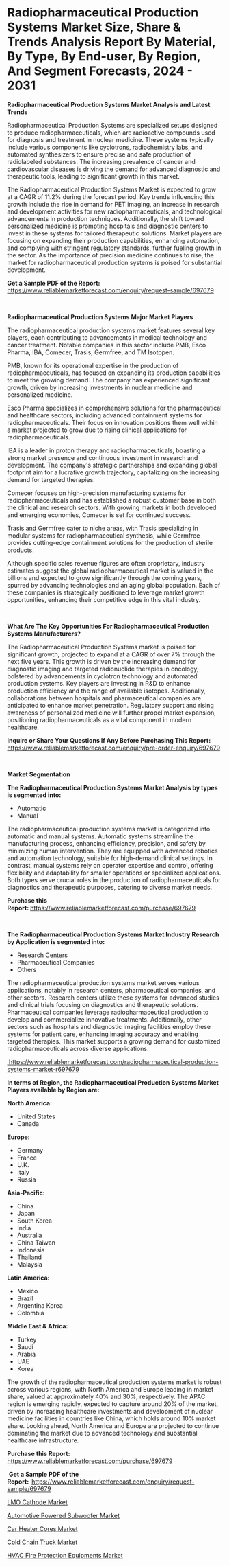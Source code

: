 <p><h1>Radiopharmaceutical Production Systems Market Size, Share & Trends Analysis Report By Material, By Type, By End-user, By Region, And Segment Forecasts, 2024 - 2031</h1></p><p><strong>Radiopharmaceutical Production Systems Market Analysis and Latest Trends</strong></p>
<p><p>Radiopharmaceutical Production Systems are specialized setups designed to produce radiopharmaceuticals, which are radioactive compounds used for diagnosis and treatment in nuclear medicine. These systems typically include various components like cyclotrons, radiochemistry labs, and automated synthesizers to ensure precise and safe production of radiolabeled substances. The increasing prevalence of cancer and cardiovascular diseases is driving the demand for advanced diagnostic and therapeutic tools, leading to significant growth in this market.</p><p>The Radiopharmaceutical Production Systems Market is expected to grow at a CAGR of 11.2% during the forecast period. Key trends influencing this growth include the rise in demand for PET imaging, an increase in research and development activities for new radiopharmaceuticals, and technological advancements in production techniques. Additionally, the shift toward personalized medicine is prompting hospitals and diagnostic centers to invest in these systems for tailored therapeutic solutions. Market players are focusing on expanding their production capabilities, enhancing automation, and complying with stringent regulatory standards, further fueling growth in the sector. As the importance of precision medicine continues to rise, the market for radiopharmaceutical production systems is poised for substantial development.</p></p>
<p><strong>Get a Sample PDF of the Report:&nbsp;</strong> <a href="https://www.reliablemarketforecast.com/enquiry/request-sample/697679?utm_campaign=1082&utm_medium=2&utm_source=Github&utm_content=ia&utm_term=10122024&utm_id=radiopharmaceutical-production-systems">https://www.reliablemarketforecast.com/enquiry/request-sample/697679</a></p>
<p>&nbsp;</p>
<p><strong>Radiopharmaceutical Production Systems Major Market Players</strong></p>
<p><p>The radiopharmaceutical production systems market features several key players, each contributing to advancements in medical technology and cancer treatment. Notable companies in this sector include PMB, Esco Pharma, IBA, Comecer, Trasis, Germfree, and TM Isotopen.</p><p>PMB, known for its operational expertise in the production of radiopharmaceuticals, has focused on expanding its production capabilities to meet the growing demand. The company has experienced significant growth, driven by increasing investments in nuclear medicine and personalized medicine.</p><p>Esco Pharma specializes in comprehensive solutions for the pharmaceutical and healthcare sectors, including advanced containment systems for radiopharmaceuticals. Their focus on innovation positions them well within a market projected to grow due to rising clinical applications for radiopharmaceuticals. </p><p>IBA is a leader in proton therapy and radiopharmaceuticals, boasting a strong market presence and continuous investment in research and development. The company's strategic partnerships and expanding global footprint aim for a lucrative growth trajectory, capitalizing on the increasing demand for targeted therapies.</p><p>Comecer focuses on high-precision manufacturing systems for radiopharmaceuticals and has established a robust customer base in both the clinical and research sectors. With growing markets in both developed and emerging economies, Comecer is set for continued success.</p><p>Trasis and Germfree cater to niche areas, with Trasis specializing in modular systems for radiopharmaceutical synthesis, while Germfree provides cutting-edge containment solutions for the production of sterile products.</p><p>Although specific sales revenue figures are often proprietary, industry estimates suggest the global radiopharmaceutical market is valued in the billions and expected to grow significantly through the coming years, spurred by advancing technologies and an aging global population. Each of these companies is strategically positioned to leverage market growth opportunities, enhancing their competitive edge in this vital industry.</p></p>
<p>&nbsp;</p>
<p><strong>What Are The Key Opportunities For Radiopharmaceutical Production Systems Manufacturers?</strong></p>
<p><p>The Radiopharmaceutical Production Systems market is poised for significant growth, projected to expand at a CAGR of over 7% through the next five years. This growth is driven by the increasing demand for diagnostic imaging and targeted radionuclide therapies in oncology, bolstered by advancements in cyclotron technology and automated production systems. Key players are investing in R&D to enhance production efficiency and the range of available isotopes. Additionally, collaborations between hospitals and pharmaceutical companies are anticipated to enhance market penetration. Regulatory support and rising awareness of personalized medicine will further propel market expansion, positioning radiopharmaceuticals as a vital component in modern healthcare.</p></p>
<p><strong>Inquire or Share Your Questions If Any Before Purchasing This Report:</strong> <a href="https://www.reliablemarketforecast.com/enquiry/pre-order-enquiry/697679?utm_campaign=1082&utm_medium=2&utm_source=Github&utm_content=ia&utm_term=10122024&utm_id=radiopharmaceutical-production-systems">https://www.reliablemarketforecast.com/enquiry/pre-order-enquiry/697679</a></p>
<p>&nbsp;</p>
<p><strong>Market Segmentation</strong></p>
<p><strong>The Radiopharmaceutical Production Systems Market Analysis by types is segmented into:</strong></p>
<p><ul><li>Automatic</li><li>Manual</li></ul></p>
<p><p>The radiopharmaceutical production systems market is categorized into automatic and manual systems. Automatic systems streamline the manufacturing process, enhancing efficiency, precision, and safety by minimizing human intervention. They are equipped with advanced robotics and automation technology, suitable for high-demand clinical settings. In contrast, manual systems rely on operator expertise and control, offering flexibility and adaptability for smaller operations or specialized applications. Both types serve crucial roles in the production of radiopharmaceuticals for diagnostics and therapeutic purposes, catering to diverse market needs.</p></p>
<p><strong>Purchase this Report:&nbsp;</strong><a href="https://www.reliablemarketforecast.com/purchase/697679?utm_campaign=1082&utm_medium=2&utm_source=Github&utm_content=ia&utm_term=10122024&utm_id=radiopharmaceutical-production-systems">https://www.reliablemarketforecast.com/purchase/697679</a></p>
<p>&nbsp;</p>
<p><strong>The Radiopharmaceutical Production Systems Market Industry Research by Application is segmented into:</strong></p>
<p><ul><li>Research Centers</li><li>Pharmaceutical Companies</li><li>Others</li></ul></p>
<p><p>The radiopharmaceutical production systems market serves various applications, notably in research centers, pharmaceutical companies, and other sectors. Research centers utilize these systems for advanced studies and clinical trials focusing on diagnostics and therapeutic solutions. Pharmaceutical companies leverage radiopharmaceutical production to develop and commercialize innovative treatments. Additionally, other sectors such as hospitals and diagnostic imaging facilities employ these systems for patient care, enhancing imaging accuracy and enabling targeted therapies. This market supports a growing demand for customized radiopharmaceuticals across diverse applications.</p></p>
<p><a href="https://www.reliablemarketforecast.com/radiopharmaceutical-production-systems-market-r697679?utm_campaign=1082&utm_medium=2&utm_source=Github&utm_content=ia&utm_term=10122024&utm_id=radiopharmaceutical-production-systems">&nbsp;https://www.reliablemarketforecast.com/radiopharmaceutical-production-systems-market-r697679</a></p>
<p><strong>In terms of Region, the Radiopharmaceutical Production Systems Market Players available by Region are:</strong></p>
<p>
    <p> <strong> North America: </strong>
        <ul>
            <li>United States</li>
            <li>Canada</li>
        </ul>
        </p> 
    <p> <strong> Europe: </strong>
        <ul>
            <li>Germany</li>
            <li>France</li>
            <li>U.K.</li>
            <li>Italy</li>
            <li>Russia</li>
        </ul>
        </p> 
    <p> <strong> Asia-Pacific: </strong>
        <ul>
            <li>China</li>
            <li>Japan</li>
            <li>South Korea</li>
            <li>India</li>
            <li>Australia</li>
            <li>China Taiwan</li>
            <li>Indonesia</li>
            <li>Thailand</li>
            <li>Malaysia</li>
        </ul>
        </p> 
    <p> <strong> Latin America: </strong>
        <ul>
            <li>Mexico</li>
            <li>Brazil</li>
            <li>Argentina Korea</li>
            <li>Colombia</li>
        </ul>
        </p> 
    <p> <strong> Middle East & Africa: </strong>
        <ul>
            <li>Turkey</li>
            <li>Saudi</li>
            <li>Arabia</li>
            <li>UAE</li>
            <li>Korea</li>
        </ul>
    </p>
    </p>
<p><p>The growth of the radiopharmaceutical production systems market is robust across various regions, with North America and Europe leading in market share, valued at approximately 40% and 30%, respectively. The APAC region is emerging rapidly, expected to capture around 20% of the market, driven by increasing healthcare investments and development of nuclear medicine facilities in countries like China, which holds around 10% market share. Looking ahead, North America and Europe are projected to continue dominating the market due to advanced technology and substantial healthcare infrastructure.</p></p>
<p><strong>Purchase this Report: </strong><a href="https://www.reliablemarketforecast.com/purchase/697679?utm_campaign=1082&utm_medium=2&utm_source=Github&utm_content=ia&utm_term=10122024&utm_id=radiopharmaceutical-production-systems">https://www.reliablemarketforecast.com/purchase/697679</a></p>
<p>&nbsp;<strong>Get a Sample PDF of the Report:&nbsp;&nbsp;</strong><a href="https://www.reliablemarketforecast.com/enquiry/request-sample/697679?utm_campaign=1082&utm_medium=2&utm_source=Github&utm_content=ia&utm_term=10122024&utm_id=radiopharmaceutical-production-systems">https://www.reliablemarketforecast.com/enquiry/request-sample/697679</a></p>
<p><strong></strong></p>
<p><p><a href="https://www.linkedin.com/pulse/th-score-market-0ptye?utm_campaign=1082&utm_medium=2&utm_source=Github&utm_content=ia&utm_term=10122024&utm_id=radiopharmaceutical-production-systems">LMO Cathode Market</a></p><p><a href="https://www.linkedin.com/pulse/automotive-powered-subwoofer-market-size-projected-expand-142-rjphe?utm_campaign=1082&utm_medium=2&utm_source=Github&utm_content=ia&utm_term=10122024&utm_id=radiopharmaceutical-production-systems">Automotive Powered Subwoofer Market</a></p><p><a href="https://www.linkedin.com/pulse/th-score-market-0ptye?utm_campaign=1082&utm_medium=2&utm_source=Github&utm_content=ia&utm_term=10122024&utm_id=radiopharmaceutical-production-systems">Car Heater Cores Market</a></p><p><a href="https://www.linkedin.com/pulse/th-score-market-0ptye?utm_campaign=1082&utm_medium=2&utm_source=Github&utm_content=ia&utm_term=10122024&utm_id=radiopharmaceutical-production-systems">Cold Chain Truck Market</a></p><p><a href="https://github.com/NorbertYates/Market-Research-Report-List-7/blob/main/hvac-fire-protection-equipments-market.md?utm_campaign=1082&utm_medium=2&utm_source=Github&utm_content=ia&utm_term=10122024&utm_id=radiopharmaceutical-production-systems">HVAC Fire Protection Equipments Market</a></p></p>